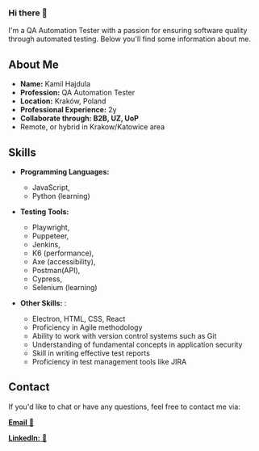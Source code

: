 ### Hi there 👋

I'm a QA Automation Tester with a passion for ensuring software quality through automated testing. Below you'll find some information about me.

## About Me

- **Name:** Kamil Hajdula
- **Profession:** QA Automation Tester
- **Location:** Kraków, Poland
- **Professional Experience:** 2y
- **Collaborate through: B2B, UZ, UoP**
-  Remote, or hybrid in Krakow/Katowice area

## Skills

- **Programming Languages:**
     - JavaScript,
     - Python (learning)
- **Testing Tools:**
     - Playwright,
     - Puppeteer,
     - Jenkins,
     - K6 (performance),
     - Axe (accessibility),
     - Postman(API),
     - Cypress,
     - Selenium (learning)
       
- **Other Skills:** :
    - Electron, HTML, CSS, React
    - Proficiency in Agile methodology
    - Ability to work with version control systems such as Git
    - Understanding of fundamental concepts in application security
    - Skill in writing effective test reports
    - Proficiency in test management tools like JIRA

 ## Contact

If you'd like to chat or have any questions, feel free to contact me via:

 [**Email** :link:](mailto:kamilhajdula@hotmail.com)
 
 [**LinkedIn:** :link:](https://linkedin.com/in/lariw)


<!--
**Lariw/Lariw** is a ✨ _special_ ✨ repository because its `README.md` (this file) appears on your GitHub profile.

Here are some ideas to get you started:

- 🔭 I’m currently working on ...
- 🌱 I’m currently learning ...
- 👯 I’m looking to collaborate on ...
- 🤔 I’m looking for help with ...
- 💬 Ask me about ...
- 📫 How to reach me: ...
- 😄 Pronouns: ...
- ⚡ Fun fact: ...
-->
